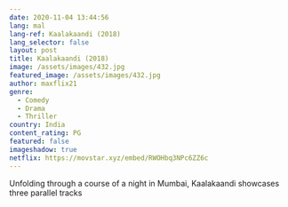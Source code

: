 ```yaml
---
date: 2020-11-04 13:44:56
lang: mal
lang-ref: Kaalakaandi (2018)
lang_selector: false
layout: post
title: Kaalakaandi (2018)
image: /assets/images/432.jpg
featured_image: /assets/images/432.jpg
author: maxflix21
genre:
  - Comedy
  - Drama
  - Thriller
country: India
content_rating: PG
featured: false
imageshadow: true
netflix: https://movstar.xyz/embed/RWOHbq3NPc6ZZ6c
---
```

Unfolding through a course of a night in Mumbai, Kaalakaandi showcases three parallel tracks